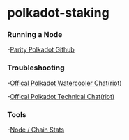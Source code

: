 # polkadot-staking

### Running a Node

-[Parity Polkadot Github](https://github.com/paritytech/polkadot)

### Troubleshooting

-[Offical Polkadot Watercooler Chat(riot)](https://riot.im/app/#/room/#polkadot-watercooler:matrix.org)

-[Offical Polkadot Technical Chat(riot)](https://riot.im/app/#/room/#polkadot-technical:matrix.org)

### Tools

-[Node / Chain Stats](https://telemetry.polkadot.io/)
